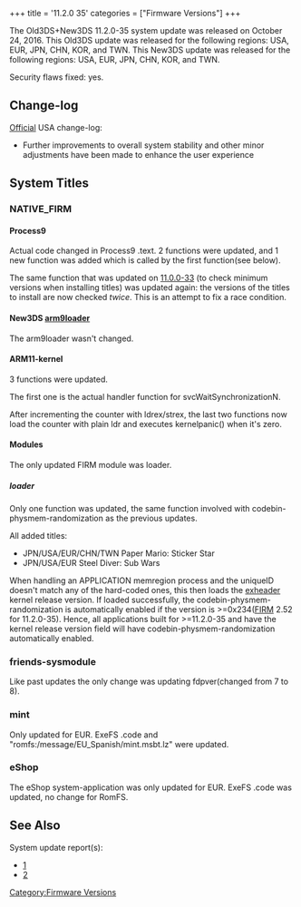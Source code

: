 +++
title = '11.2.0 35'
categories = ["Firmware Versions"]
+++

The Old3DS+New3DS 11.2.0-35 system update was released on October 24,
2016. This Old3DS update was released for the following regions: USA,
EUR, JPN, CHN, KOR, and TWN. This New3DS update was released for the
following regions: USA, EUR, JPN, CHN, KOR, and TWN.

Security flaws fixed: yes.

## Change-log

[Official](http://en-americas-support.nintendo.com/app/answers/detail/a_id/667/p/430/c/267)
USA change-log:

- Further improvements to overall system stability and other minor
  adjustments have been made to enhance the user experience

## System Titles

### NATIVE_FIRM

#### Process9

Actual code changed in Process9 .text. 2 functions were updated, and 1
new function was added which is called by the first function(see below).

The same function that was updated on [11.0.0-33](11.0.0-33 "wikilink")
(to check minimum versions when installing titles) was updated again:
the versions of the titles to install are now checked *twice*. This is
an attempt to fix a race condition.

#### New3DS [arm9loader](FIRM "wikilink")

The arm9loader wasn't changed.

#### ARM11-kernel

3 functions were updated.

The first one is the actual handler function for
svcWaitSynchronizationN.

After incrementing the counter with ldrex/strex, the last two functions
now load the counter with plain ldr and executes kernelpanic() when it's
zero.

#### Modules

The only updated FIRM module was loader.

##### loader

Only one function was updated, the same function involved with
codebin-physmem-randomization as the previous updates.

All added titles:

- JPN/USA/EUR/CHN/TWN Paper Mario: Sticker Star
- JPN/USA/EUR Steel Diver: Sub Wars

When handling an APPLICATION memregion process and the uniqueID doesn't
match any of the hard-coded ones, this then loads the
[exheader](NCCH/Extended_Header "wikilink") kernel release version. If
loaded successfully, the codebin-physmem-randomization is automatically
enabled if the version is \>=0x234([FIRM](FIRM "wikilink") 2.52 for
11.2.0-35). Hence, all applications built for \>=11.2.0-35 and have the
kernel release version field will have codebin-physmem-randomization
automatically enabled.

### friends-sysmodule

Like past updates the only change was updating fdpver(changed from 7 to
8).

### mint

Only updated for EUR. ExeFS .code and
"romfs:/message/EU_Spanish/mint.msbt.lz" were updated.

### eShop

The eShop system-application was only updated for EUR. ExeFS .code was
updated, no change for RomFS.

## See Also

System update report(s):

- [1](https://yls8.mtheall.com/ninupdates/reports.php?date=10-24-16_08-00-49&sys=ctr)
- [2](https://yls8.mtheall.com/ninupdates/reports.php?date=10-24-16_08-01-02&sys=ktr)

[Category:Firmware Versions](Category:Firmware_Versions "wikilink")